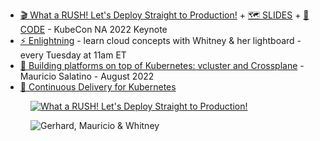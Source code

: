 - [🎬 What a RUSH! Let's Deploy Straight to Production!](https://www.youtube.com/watch?v=eJG7uIU9NpM) + [🗺 SLIDES](https://static.sched.com/hosted_files/kccncna2022/65/spider_rainbows.pdf) + [🐙 CODE](https://github.com/salaboy/kubecon-na-keynote) - KubeCon NA 2022 Keynote
- [⚡️ Enlightning](https://tanzu.vmware.com/developer/tv/enlightning/) - learn cloud concepts with Whitney & her lightboard - every Tuesday at 11am ET
- [📃 Building platforms on top of Kubernetes: vcluster and Crossplane](https://salaboy.com/2022/08/03/building-platforms-on-top-of-kubernetes-vcluster-and-crossplane/) - Mauricio Salatino - August 2022
- [📖 Continuous Delivery for Kubernetes](https://www.manning.com/books/continuous-delivery-for-kubernetes)

<figure class="richtext-figure richtext-figure--full">
  <a target="_blank" href="https://static.sched.com/hosted_files/kccncna2022/65/spider_rainbows.pdf"><img src="https://changelog-assets.s3.amazonaws.com/shipit/shipit-81--slide.jpg" alt="What a RUSH! Let's Deploy Straight to Production!" loading="lazy"></a>
</figure>

<figure class="richtext-figure richtext-figure--full">
  <img src="https://cdn.changelog.com/shipit/shipit-81--mauricio-and-whitney.jpg" alt="Gerhard, Mauricio & Whitney" loading="lazy">
</figure>